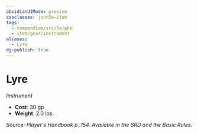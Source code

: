 ```yaml
---
obsidianUIMode: preview
cssclasses: json5e-item
tags:
  - compendium/src/5e/phb
  - item/gear/instrument
aliases:
  - Lyre
dg-publish: true
---
```

# Lyre
*Instrument*  

- **Cost**: 30 gp
- **Weight**: 2.0 lbs.

*Source: Player's Handbook p. 154. Available in the SRD and the Basic Rules.*